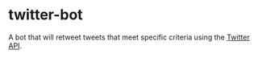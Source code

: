 # twitter-bot

A bot that will retweet tweets that meet specific criteria using the [Twitter API](https://developer.twitter.com/en/docs/twitter-api).
